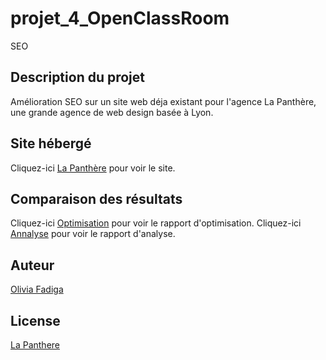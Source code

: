 # projet_4_OpenClassRoom
SEO
## Description du projet

Amélioration SEO sur un site web déja existant pour l'agence La Panthère, une grande agence de web design basée à Lyon.

## Site hébergé

Cliquez-ici [La Panthère](https://oliviafadiga.github.io/projet_4_OpenClassRoom/) pour voir le site.

## Comparaison des résultats
Cliquez-ici [Optimisation](https://docs.google.com/document/d/1DMuD-R-HMrZ-a6yXSjjDLdY3jdN8gOYGWsJsPMOyOUU/edit?usp=sharing) pour voir le rapport d'optimisation.
Cliquez-ici [Annalyse](https://docs.google.com/spreadsheets/d/1yFWhzM1oTAvDF8vgNJFSuhXufnb4dxyHSoLQyiUF7kY/edit?usp=sharing) pour voir le rapport d'analyse.

## Auteur
[Olivia Fadiga](https://github.com/oliviafadiga)

## License
[La Panthere](https://oliviafadiga.github.io/projet_4_OpenClassRoom/)
